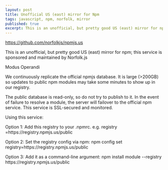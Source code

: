 ```yaml
---
layout: post
title: Unofficial US (east) mirror for Npm
tags: javascript, npm, norfolk, mirror
published: true
excerpt: This is an unofficial, but pretty good US (east) mirror for npm; this service is sponsored and maintained by norfolkjs.org.
---
```


<p><a href="https://github.com/norfolkjs/npmjs.us">https://github.com/norfolkjs/npmjs.us</a></p>

<p>This is an unofficial, but pretty good US (east) mirror for npm;
this service is sponsored and maintained by Norfolk.js</p>

<p>Modus Operandi</p>

<p>We continuously replicate the official npmjs database.
It is large (>200GB) so updates to public npm modules may take some minutes to show up in our registry.</p>

<p>The public database is read-only, so do not try to publish to it.
In the event of failure to resolve a module, the server will failover to the official npm service.
This service is SSL-secured and monitored.</p>

<p>Using this service:</p>

<p>Option 1: Add this registry to your .npmrc. e.g. registry =https://registry.npmjs.us/public</p>

<p>Option 2: Set the registry config via npm: npm config set registry=https://registry.npmjs.us/public</p>

<p>Option 3: Add it as a command-line argument: npm install module --registry https://registry.npmjs.us/public</p>
